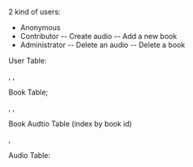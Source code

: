 2 kind of users:

- Anonymous 
- Contributor
  -- Create audio
  -- Add a new book
- Administrator
  -- Delete an audio
  -- Delete a book

User Table:

<User ID>, <Security Level>, <User Attribute>

Book Table;

<Book ID>, <Book Attributes>, <Created by>

Book Audtio Table (index by book id)

<Book ID>, <Audio IDs>

Audio Table:

<Audio ID>, <Book ID>, <Created by User>


 

